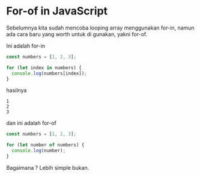 # For-of in JavaScript

Sebelumnya kita sudah mencoba looping array menggunakan for-in, namun ada cara baru yang worth untuk di gunakan, yakni for-of.

Ini adalah for-in

```javascript
const numbers = [1, 2, 3];

for (let index in numbers) {
  console.log(numbers[index]);
}
```

hasilnya

```
1
2
3
```

dan ini adalah for-of

```javascript
const numbers = [1, 2, 3];

for (let number of numbers) {
  console.log(number);
}
```

Bagaimana ? Lebih simple bukan.
